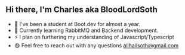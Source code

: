 ## Hi there, I'm Charles aka BloodLordSoth

- 🌱 I've been a student at Boot.dev for almost a year.
- 🔭 Currently learning RabbitMQ and Backend development.
- ⚡ I plan on furthering my understanding of Javascript/Typescript
- 😄 Feel free to reach out with any questions allhailsoth@gmail.com

